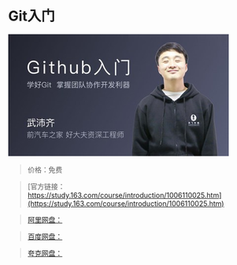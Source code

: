 # Git入门

![img](../../../assets/study163/free/4d89384c09ac49e9a77866cc321ddc76.jpg)

> 价格：免费

> [官方链接：https://study.163.com/course/introduction/1006110025.htm](https://study.163.com/course/introduction/1006110025.htm)

> [阿里网盘：]()

> [百度网盘：]()

> [夸克网盘：]()

